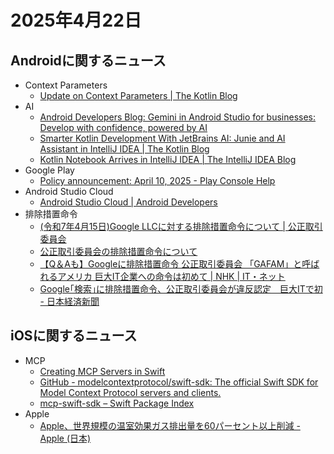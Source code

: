 # 2025年4月22日
## Androidに関するニュース
- Context Parameters
  - [Update on Context Parameters | The Kotlin Blog](https://blog.jetbrains.com/kotlin/2025/04/update-on-context-parameters/)
- AI
  - [Android Developers Blog: Gemini in Android Studio for businesses: Develop with confidence, powered by AI](https://android-developers.googleblog.com/2025/04/gemini-in-android-studio-for-business.html)
  - [Smarter Kotlin Development With JetBrains AI: Junie and AI Assistant in IntelliJ IDEA | The Kotlin Blog](https://blog.jetbrains.com/kotlin/2025/04/smarter-kotlin-development-with-jetbrains-ai-junie-and-ai-assistant-in-your-ide/)
  - [Kotlin Notebook Arrives in IntelliJ IDEA | The IntelliJ IDEA Blog](https://blog.jetbrains.com/idea/2025/04/kotlin-notebook-arrives-in-intellij-idea/)
- Google Play
  - [Policy announcement: April 10, 2025 - Play Console Help](https://support.google.com/googleplay/android-developer/answer/15899442)
- Android Studio Cloud
  - [Android Studio Cloud | Android Developers](https://developer.android.com/studio/preview/android-studio-cloud?hl=ja)
- 排除措置命令
  - [(令和7年4月15日)Google LLCに対する排除措置命令について | 公正取引委員会](https://www.jftc.go.jp/houdou/pressrelease/2025/apr/250415_digijyo.html)
  - [公正取引委員会の排除措置命令について](https://blog.google/intl/ja-jp/company-news/outreach-initiatives/about-the-jftcs-order/)
  - [【Q＆Aも】Googleに排除措置命令 公正取引委員会 「GAFAM」と呼ばれるアメリカ 巨大IT企業への命令は初めて | NHK | IT・ネット](https://www3.nhk.or.jp/news/html/20250415/k10014779641000.html)
  - [Google｢検索｣に排除措置命令、公正取引委員会が違反認定　巨大ITで初 - 日本経済新聞](https://www.nikkei.com/article/DGXZQOUE04BL40U5A400C2000000/)

## iOSに関するニュース
- MCP
  - [Creating MCP Servers in Swift](https://www.artemnovichkov.com/blog/creating-mcp-servers-in-swift)
  - [GitHub - modelcontextprotocol/swift-sdk: The official Swift SDK for Model Context Protocol servers and clients.](https://github.com/modelcontextprotocol/swift-sdk)
  - [mcp-swift-sdk – Swift Package Index](https://swiftpackageindex.com/modelcontextprotocol/swift-sdk)
- Apple
  - [Apple、世界規模の温室効果ガス排出量を60パーセント以上削減 - Apple (日本)](https://www.apple.com/jp/newsroom/2025/04/apple-surpasses-60-percent-reduction-in-global-greenhouse-gas-emissions/)
